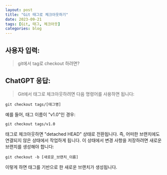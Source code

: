 ```yaml
---
layout: post
title: "Git 태그로 체크아웃하기"
date: 2023-09-21
tags: [Git, 태그, 체크아웃]
categories: blog
---
```


## 사용자 입력:
> git에서 tag로 checkout 하려면?

## ChatGPT 응답:
> Git에서 태그로 체크아웃하려면 다음 명령어를 사용하면 됩니다:

```
git checkout tags/[태그명]
```

예를 들어, 태그 이름이 "v1.0"인 경우:

```
git checkout tags/v1.0
```

태그로 체크아웃하면 "detached HEAD" 상태로 전환됩니다. 즉, 어떠한 브랜치에도 연결되지 않은 상태에서 작업하게 됩니다. 이 상태에서 변경 사항을 저장하려면 새로운 브랜치를 생성해야 합니다:

```
git checkout -b [새로운_브랜치_이름]
```

이렇게 하면 태그를 기반으로 한 새로운 브랜치가 생성됩니다.

